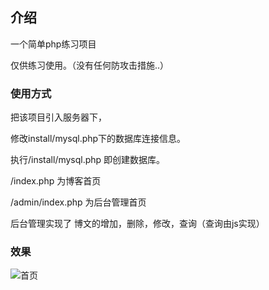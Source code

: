## 介绍

一个简单php练习项目

仅供练习使用。（没有任何防攻击措施..）

### 使用方式

把该项目引入服务器下，

修改install/mysql.php下的数据库连接信息。

执行/install/mysql.php 即创建数据库。

/index.php 为博客首页

/admin/index.php 为后台管理首页

后台管理实现了 博文的增加，删除，修改，查询（查询由js实现）

### 效果

![首页](https://github.com/hqweay/php-blog/blob/master/%E6%88%AA%E5%9B%BE%E6%95%88%E6%9E%9C/%E9%A6%96%E9%A1%B5.png?raw=true)


